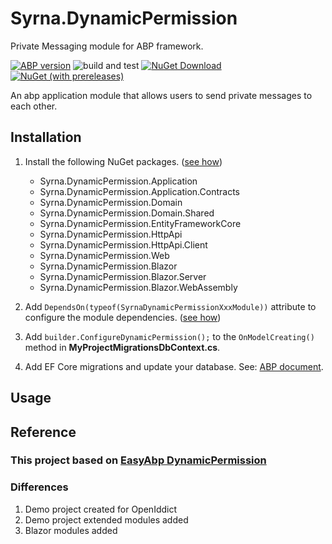 # Syrna.DynamicPermission
Private Messaging module for ABP framework.

[![ABP version](https://img.shields.io/badge/dynamic/xml?style=flat-square&color=yellow&label=abp&query=%2F%2FProject%2FPropertyGroup%2FVoloAbpPackageVersion&url=https%3A%2F%2Fraw.githubusercontent.com%2FSyrnaAbp%2FSyrna.DynamicPermission%2Fmaster%2FDirectory.Packages.props)](https://abp.io)
![build and test](https://img.shields.io/github/actions/workflow/status/SyrnaAbp/Syrna.DynamicPermission/build-all.yml?branch=dev&style=flat-square)
[![NuGet Download](https://img.shields.io/nuget/dt/Syrna.DynamicPermission.Application.svg?style=flat-square)](https://www.nuget.org/packages/Syrna.DynamicPermission.Application)
[![NuGet (with prereleases)](https://img.shields.io/nuget/vpre/Syrna.DynamicPermission.Application.svg?style=flat-square)](https://www.nuget.org/packages/Syrna.DynamicPermission.Application) 

An abp application module that allows users to send private messages to each other.

## Installation

1. Install the following NuGet packages. ([see how](https://github.com/SyrnaAbp/SyrnaAbpGuide/blob/master/docs/How-To.md#add-nuget-packages))

    * Syrna.DynamicPermission.Application
    * Syrna.DynamicPermission.Application.Contracts
    * Syrna.DynamicPermission.Domain
    * Syrna.DynamicPermission.Domain.Shared
    * Syrna.DynamicPermission.EntityFrameworkCore
    * Syrna.DynamicPermission.HttpApi
    * Syrna.DynamicPermission.HttpApi.Client
    * Syrna.DynamicPermission.Web
    * Syrna.DynamicPermission.Blazor
    * Syrna.DynamicPermission.Blazor.Server
    * Syrna.DynamicPermission.Blazor.WebAssembly

1. Add `DependsOn(typeof(SyrnaDynamicPermissionXxxModule))` attribute to configure the module dependencies. ([see how](https://github.com/SyrnaAbp/SyrnaAbpGuide/blob/master/docs/How-To.md#add-module-dependencies))

1. Add `builder.ConfigureDynamicPermission();` to the `OnModelCreating()` method in **MyProjectMigrationsDbContext.cs**.

1. Add EF Core migrations and update your database. See: [ABP document](https://docs.abp.io/en/abp/latest/Tutorials/Part-1?UI=MVC&DB=EF#add-database-migration).

## Usage


## Reference

### This project based on [EasyAbp DynamicPermission](https://github.com/EasyAbp/Abp.DynamicPermission)

### Differences

1. Demo project created for OpenIddict
2. Demo project extended modules added
3. Blazor modules added


